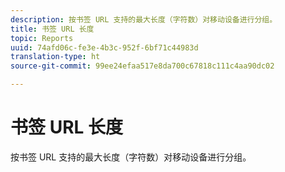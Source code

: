 ```yaml
---
description: 按书签 URL 支持的最大长度（字符数）对移动设备进行分组。
title: 书签 URL 长度
topic: Reports
uuid: 74afd06c-fe3e-4b3c-952f-6bf71c44983d
translation-type: ht
source-git-commit: 99ee24efaa517e8da700c67818c111c4aa90dc02

---
```



# 书签 URL 长度

按书签 URL 支持的最大长度（字符数）对移动设备进行分组。

